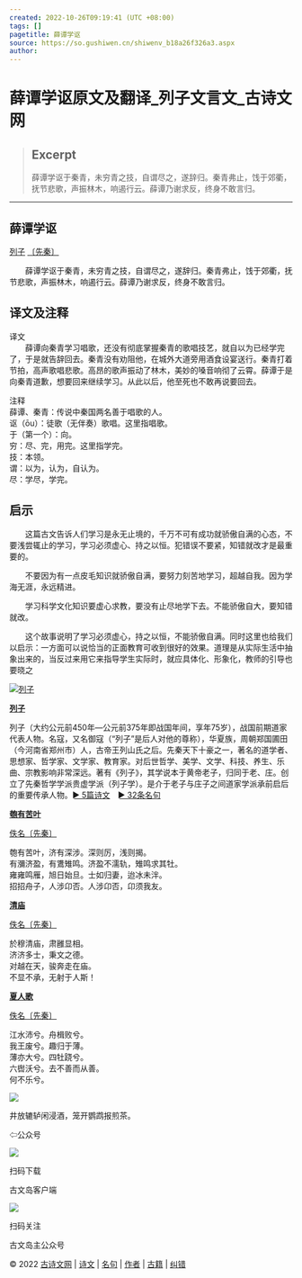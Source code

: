 ```yaml
---
created: 2022-10-26T09:19:41 (UTC +08:00)
tags: []
pagetitle: 薛谭学讴
source: https://so.gushiwen.cn/shiwenv_b18a26f326a3.aspx
author: 
---
```


# 薛谭学讴原文及翻译_列子文言文_古诗文网

> ## Excerpt
> 薛谭学讴于秦青，未穷青之技，自谓尽之，遂辞归。秦青弗止，饯于郊衢，抚节悲歌，声振林木，响遏行云。薛谭乃谢求反，终身不敢言归。

---
 

## 薛谭学讴

[列子](https://so.gushiwen.cn/authorv_de8c4d88daec.aspx) [〔先秦〕](https://so.gushiwen.cn/shiwens/default.aspx?cstr=%e5%85%88%e7%a7%a6)

　　薛谭学讴于秦青，未穷青之技，自谓尽之，遂辞归。秦青弗止，饯于郊衢，抚节悲歌，声振林木，响遏行云。薛谭乃谢求反，终身不敢言归。

## 译文及注释



译文  
　　薛谭向秦青学习唱歌，还没有彻底掌握秦青的歌唱技艺，就自以为已经学完了，于是就告辞回去。秦青没有劝阻他，在城外大道旁用酒食设宴送行。秦青打着节拍，高声歌唱悲歌。高昂的歌声振动了林木，美妙的嗓音响彻了云霄。薛谭于是向秦青道歉，想要回来继续学习。从此以后，他至死也不敢再说要回去。

注释  
薛谭、秦青：传说中秦国两名善于唱歌的人。  
讴（ōu）：徒歌（无伴奏）歌唱。这里指唱歌。  
于（第一个）：向。  
穷：尽、完，用完。这里指学完。  
技：本领。  
谓：以为，认为，自认为。  
尽：学尽，学完。  

## 启示



　　这篇古文告诉人们学习是永无止境的，千万不可有成功就骄傲自满的心态，不要浅尝辄止的学习，学习必须虚心、持之以恒。犯错误不要紧，知错就改才是最重要的。

　　不要因为有一点皮毛知识就骄傲自满，要努力刻苦地学习，超越自我。因为学海无涯，永远精进。

　　学习科学文化知识要虚心求教，要没有止尽地学下去。不能骄傲自大，要知错就改。

　　这个故事说明了学习必须虚心，持之以恒，不能骄傲自满。同时这里也给我们以启示：一方面可以说恰当的正面教育可收到很好的效果。道理是从实际生活中抽象出来的，当反过来用它来指导学生实际时，就应具体化、形象化，教师的引导也要晓之

[![列子](https://song.gushiwen.cn/authorImg/lieyukou.jpg)](https://so.gushiwen.cn/authorv_de8c4d88daec.aspx)

[**列子**](https://so.gushiwen.cn/authorv_de8c4d88daec.aspx) 

列子（大约公元前450年—公元前375年即战国年间，享年75岁），战国前期道家代表人物。名寇，又名御寇（“列子”是后人对他的尊称），华夏族，周朝郑国圃田（今河南省郑州市）人，古帝王列山氏之后。先秦天下十豪之一，著名的道学者、思想家、哲学家、文学家、教育家。对后世哲学、美学、文学、科技、养生、乐曲、宗教影响非常深远。著有《列子》，其学说本于黄帝老子，归同于老、庄。创立了先秦哲学学派贵虚学派（列子学）。是介于老子与庄子之间道家学派承前启后的重要传承人物。[► 5篇诗文](https://so.gushiwen.cn/shiwens/default.aspx?astr=%e5%88%97%e5%ad%90)　[► 32条名句](https://so.gushiwen.cn/mingjus/default.aspx?astr=%e5%88%97%e5%ad%90)

 

[**匏有苦叶**](https://so.gushiwen.cn/shiwenv_ecf285eb738b.aspx)

[佚名](https://so.gushiwen.cn/authorv.aspx?name=%e4%bd%9a%e5%90%8d)[〔先秦〕](https://so.gushiwen.cn/shiwens/default.aspx?cstr=%e5%85%88%e7%a7%a6)

匏有苦叶，济有深涉。深则厉，浅则揭。  
有瀰济盈，有鷕雉鸣。济盈不濡轨，雉鸣求其牡。  
雍雍鸣雁，旭日始旦。士如归妻，迨冰未泮。  
招招舟子，人涉卬否。人涉卬否，卬须我友。

 

[**清庙**](https://so.gushiwen.cn/shiwenv_3b27d3d20935.aspx)

[佚名](https://so.gushiwen.cn/authorv.aspx?name=%e4%bd%9a%e5%90%8d)[〔先秦〕](https://so.gushiwen.cn/shiwens/default.aspx?cstr=%e5%85%88%e7%a7%a6)

於穆清庙，肃雝显相。  
济济多士，秉文之德。  
对越在天，骏奔走在庙。  
不显不承，无射于人斯！



[**夏人歌**](https://so.gushiwen.cn/shiwenv_4990085b783d.aspx)

[佚名](https://so.gushiwen.cn/authorv.aspx?name=%e4%bd%9a%e5%90%8d)[〔先秦〕](https://so.gushiwen.cn/shiwens/default.aspx?cstr=%e5%85%88%e7%a7%a6)

江水沛兮。舟楫败兮。  
我王废兮。趣归于薄。  
薄亦大兮。四牡跷兮。  
六辔沃兮。去不善而从善。  
何不乐兮。

![](https://song.gushiwen.cn/siteimg/app/erma_guwendao.png)

井放辘轳闲浸酒，笼开鹦鹉报煎茶。

⇦公众号

![](https://song.gushiwen.cn/siteimg/app/appdownGwd2021.png)

扫码下载

古文岛客户端

![](https://song.gushiwen.cn/siteimg/app/erma_guwendao.png)

扫码关注

古文岛主公众号

© 2022 [古诗文网](https://www.gushiwen.cn/) | [诗文](https://so.gushiwen.cn/shiwens/) | [名句](https://so.gushiwen.cn/mingjus/) | [作者](https://so.gushiwen.cn/authors/) | [古籍](https://so.gushiwen.cn/guwen/) | [纠错](https://so.gushiwen.cn/jiucuo.aspx?u=)
